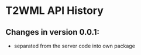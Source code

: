 T2WML API History
===================================

Changes in version 0.0.1:
-------------------------
* separated from the server code into own package